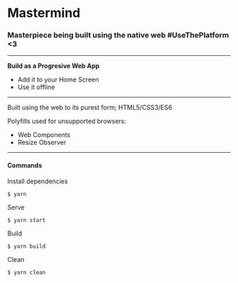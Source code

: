 # Mastermind

### Masterpiece being built using the native web **#UseThePlatform** <3

---

**Build as a Progresive Web App**

- Add it to your Home Screen
- Use it offline

---

Built using the web to its purest form;
HTML5/CSS3/ES6

Polyfills used for unsupported browsers:

- Web Components
- Resize Observer

---

#### Commands

Install dependencies

```
$ yarn
```

Serve

```
$ yarn start
```

Build

```
$ yarn build
```

Clean

```
$ yarn clean
```
